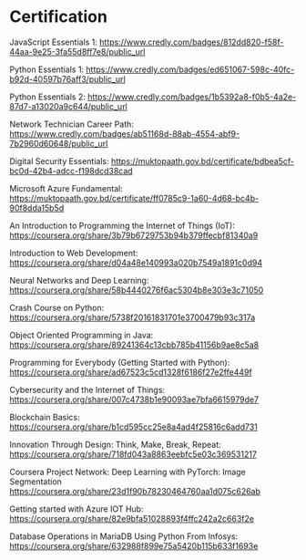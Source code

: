 # Certification
JavaScript Essentials 1: https://www.credly.com/badges/812dd820-f58f-44aa-9e25-3fa55d8ff7e8/public_url

Python Essentials 1: https://www.credly.com/badges/ed651067-598c-40fc-b92d-40597b76aff3/public_url

Python Essentials 2: https://www.credly.com/badges/1b5392a8-f0b5-4a2e-87d7-a13020a9c644/public_url

Network Technician Career Path: https://www.credly.com/badges/ab51168d-88ab-4554-abf9-7b2960d60648/public_url

Digital Security Essentials: https://muktopaath.gov.bd/certificate/bdbea5cf-bc0d-42b4-adcc-f198dcd38cad

Microsoft Azure Fundamental: https://muktopaath.gov.bd/certificate/ff0785c9-1a60-4d68-bc4b-90f8dda15b5d

An Introduction to Programming the Internet of Things (IoT): https://coursera.org/share/3b79b6729753b94b379ffecbf81340a9

Introduction to Web Development: https://coursera.org/share/d04a48e140993a020b7549a1891c0d94

Neural Networks and Deep Learning: https://coursera.org/share/58b4440276f6ac5304b8e303e3c71050

Crash Course on Python: https://coursera.org/share/5738f20161831701e3700479b93c317a

Object Oriented Programming in Java: https://coursera.org/share/89241364c13cbb785b41156b9ae8c5a8

Programming for Everybody (Getting Started with Python): https://coursera.org/share/ad67523c5cd1328f6186f27e2ffe449f

Cybersecurity and the Internet of Things: https://coursera.org/share/007c4738b1e90093ae7bfa6615979de7

Blockchain Basics: https://coursera.org/share/b1cd595cc25e8a4ad4f25816c6add731

Innovation Through Design: Think, Make, Break, Repeat: https://coursera.org/share/718fd043a8863eebfc5e03c369531217

Coursera Project Network: Deep Learning with PyTorch: Image Segmentation
https://coursera.org/share/23d1f90b78230464760aa1d075c626ab

Getting started with Azure IOT Hub:
https://coursera.org/share/82e9bfa51028893f4ffc242a2c663f2e

Database Operations in MariaDB Using Python From Infosys:
https://coursera.org/share/632988f899e75a5420b115b633f1693e
